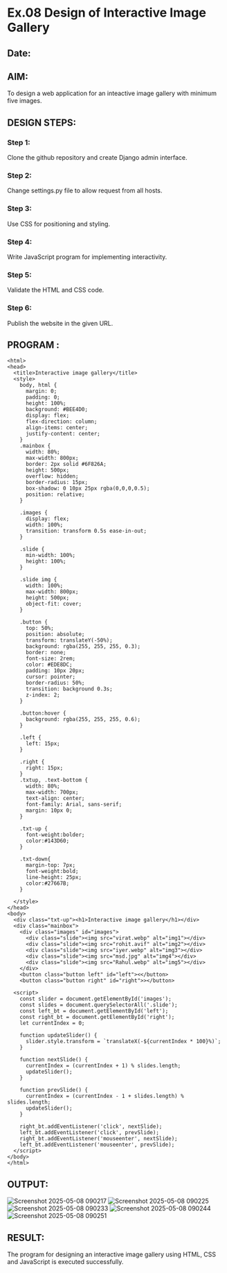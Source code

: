 # Ex.08 Design of Interactive Image Gallery
## Date:

## AIM:
To design a web application for an inteactive image gallery with minimum five images.

## DESIGN STEPS:

### Step 1:
Clone the github repository and create Django admin interface.

### Step 2:
Change settings.py file to allow request from all hosts.

### Step 3:
Use CSS for positioning and styling.

### Step 4:
Write JavaScript program for implementing interactivity.

### Step 5:
Validate the HTML and CSS code.

### Step 6:
Publish the website in the given URL.

## PROGRAM :
```
<html>
<head>
  <title>Interactive image gallery</title>
  <style>
    body, html {
      margin: 0;
      padding: 0;
      height: 100%;
      background: #BEE4D0;
      display: flex;
      flex-direction: column;
      align-items: center;
      justify-content: center;
    }
    .mainbox {
      width: 80%;
      max-width: 800px;
      border: 2px solid #6F826A;
      height: 500px;
      overflow: hidden;
      border-radius: 15px;
      box-shadow: 0 10px 25px rgba(0,0,0,0.5);
      position: relative;
    }

    .images {
      display: flex;
      width: 100%;
      transition: transform 0.5s ease-in-out;
    }

    .slide {
      min-width: 100%;
      height: 100%;
    }

    .slide img {
      width: 100%;
      max-width: 800px;
      height: 500px;
      object-fit: cover;
    }

    .button {
      top: 50%;
      position: absolute;
      transform: translateY(-50%);
      background: rgba(255, 255, 255, 0.3);
      border: none;
      font-size: 2rem;
      color: #EDE8DC;
      padding: 10px 20px;
      cursor: pointer;
      border-radius: 50%;
      transition: background 0.3s;
      z-index: 2;
    }

    .button:hover {
      background: rgba(255, 255, 255, 0.6);
    }

    .left {
      left: 15px;
    }

    .right {
      right: 15px;
    }
    .txtup, .text-bottom {
      width: 80%;
      max-width: 700px;
      text-align: center;
      font-family: Arial, sans-serif;
      margin: 10px 0;
    }

    .txt-up {
      font-weight:bolder;
      color:#143D60;
    }

    .txt-down{
      margin-top: 7px;
      font-weight:bold;
      line-height: 25px;
      color:#27667B;
    }

  </style>
</head>
<body>
  <div class="txt-up"><h1>Interactive image gallery</h1></div>
  <div class="mainbox">
    <div class="images" id="images">
      <div class="slide"><img src="virat.webp" alt="img1"></div>
      <div class="slide"><img src="rohit.avif" alt="img2"></div>
      <div class="slide"><img src="iyer.webp" alt="img3"></div>
      <div class="slide"><img src="msd.jpg" alt="img4"></div>
      <div class="slide"><img src="Rahul.webp" alt="img5"></div>
    </div>
    <button class="button left" id="left"><</button>
    <button class="button right" id="right">></button>

  <script>
    const slider = document.getElementById('images');
    const slides = document.querySelectorAll('.slide');
    const left_bt = document.getElementById('left');
    const right_bt = document.getElementById('right');
    let currentIndex = 0;

    function updateSlider() {
      slider.style.transform = `translateX(-${currentIndex * 100}%)`;
    }

    function nextSlide() {
      currentIndex = (currentIndex + 1) % slides.length;
      updateSlider();
    }

    function prevSlide() {
      currentIndex = (currentIndex - 1 + slides.length) % slides.length;
      updateSlider();
    }

    right_bt.addEventListener('click', nextSlide);
    left_bt.addEventListener('click', prevSlide);
    right_bt.addEventListener('mouseenter', nextSlide);
    left_bt.addEventListener('mouseenter', prevSlide);
  </script>
</body>
</html>
```

## OUTPUT:

![Screenshot 2025-05-08 090217](https://github.com/user-attachments/assets/22bf7ba4-f111-4b4d-ae67-ba38932f4d47)
![Screenshot 2025-05-08 090225](https://github.com/user-attachments/assets/45468482-ab44-487c-9b1e-72f4ad92080c)
![Screenshot 2025-05-08 090233](https://github.com/user-attachments/assets/2a4c6bd8-c2bf-4c4d-ab5e-faae277933bd)
![Screenshot 2025-05-08 090244](https://github.com/user-attachments/assets/632f3824-723b-4c03-9d96-f295289973fd)
![Screenshot 2025-05-08 090251](https://github.com/user-attachments/assets/17d6da02-129a-4465-b82a-116efe369bbc)

## RESULT:
The program for designing an interactive image gallery using HTML, CSS and JavaScript is executed successfully.
